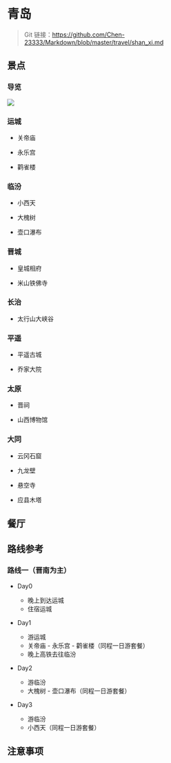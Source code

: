 # 青岛

> Git 链接：<https://github.com/Chen-23333/Markdown/blob/master/travel/shan_xi.md>

## 景点

### 导览

![](images/2024-08-31-22-01-33.png)

### 运城

- 关帝庙

- 永乐宫

- 鹳雀楼

### 临汾

- 小西天

- 大槐树

- 壶口瀑布

### 晋城

- 皇城相府

- 米山铁佛寺

### 长治

- 太行山大峡谷

### 平遥

- 平遥古城

- 乔家大院

### 太原

- 晋祠

- 山西博物馆

### 大同

- 云冈石窟

- 九龙壁

- 悬空寺

- 应县木塔

## 餐厅

## 路线参考

### 路线一（晋南为主）

- Day0

  - 晚上到达运城
  - 住宿运城

- Day1

  - 游运城
  - 关帝庙 - 永乐宫 - 鹳雀楼（同程一日游套餐）
  - 晚上高铁去往临汾

- Day2

  - 游临汾
  - 大槐树 - 壶口瀑布（同程一日游套餐）

- Day3

  - 游临汾
  - 小西天（同程一日游套餐）

## 注意事项

